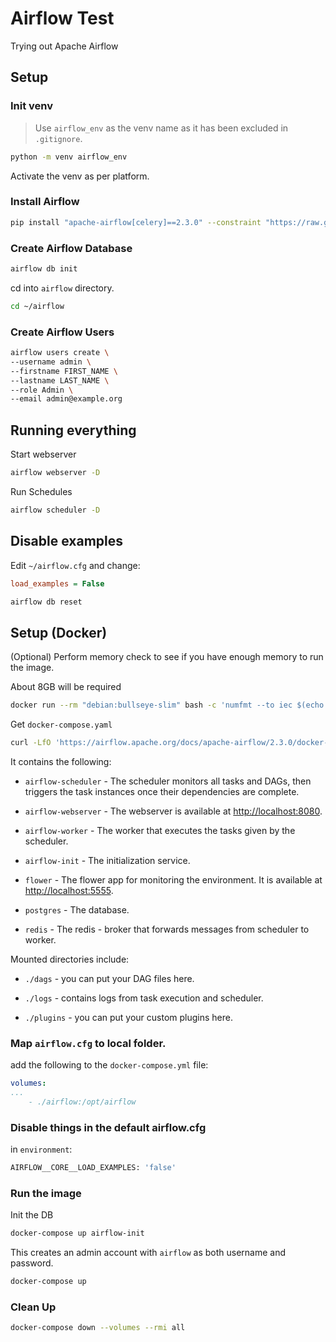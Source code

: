 # Airflow Test

Trying out Apache Airflow

## Setup

### Init venv

> Use `airflow_env` as the venv name as it has been excluded in `.gitignore`.

```bash
python -m venv airflow_env
```

Activate the venv as per platform.

### Install Airflow

```bash
pip install "apache-airflow[celery]==2.3.0" --constraint "https://raw.githubusercontent.com/apache/airflow/constraints-2.3.0/constraints-3.7.txt"
```

### Create Airflow Database

```bash
airflow db init
```

cd into `airflow` directory.

```bash
cd ~/airflow
```

### Create Airflow Users

```bash
airflow users create \
--username admin \
--firstname FIRST_NAME \
--lastname LAST_NAME \
--role Admin \
--email admin@example.org
```

## Running everything

Start webserver

```bash
airflow webserver -D
```

Run Schedules

```bash
airflow scheduler -D
```

## Disable examples

Edit `~/airflow.cfg` and change:

```cfg
load_examples = False
```

```bash
airflow db reset
```

## Setup (Docker)

(Optional) Perform memory check to see if you have enough memory to run the image.

About 8GB will be required

```bash
docker run --rm "debian:bullseye-slim" bash -c 'numfmt --to iec $(echo $(($(getconf _PHYS_PAGES) * $(getconf PAGE_SIZE))))'
```


Get `docker-compose.yaml`

```bash
curl -LfO 'https://airflow.apache.org/docs/apache-airflow/2.3.0/docker-compose.yaml'
```

It contains the following:

- `airflow-scheduler` - The scheduler monitors all tasks and DAGs, then triggers the task instances once their dependencies are complete.

- `airflow-webserver` - The webserver is available at <http://localhost:8080>.

- `airflow-worker` - The worker that executes the tasks given by the scheduler.

- `airflow-init` - The initialization service.

- `flower` - The flower app for monitoring the environment. It is available at <http://localhost:5555>.

- `postgres` - The database.

- `redis` - The redis - broker that forwards messages from scheduler to worker.

Mounted directories include:

- `./dags` - you can put your DAG files here.

- `./logs` - contains logs from task execution and scheduler.

- `./plugins` - you can put your custom plugins here.

### Map `airflow.cfg` to local folder.

add the following to the `docker-compose.yml` file:

```yaml
volumes:
...
    - ./airflow:/opt/airflow
```

### Disable things in the default airflow.cfg


in `environment`:

```bash
AIRFLOW__CORE__LOAD_EXAMPLES: 'false'
```

### Run the image

Init the DB

```bash
docker-compose up airflow-init
```

This creates an admin account with `airflow` as both username and password.

```bash
docker-compose up
```

### Clean Up

```bash
docker-compose down --volumes --rmi all
```